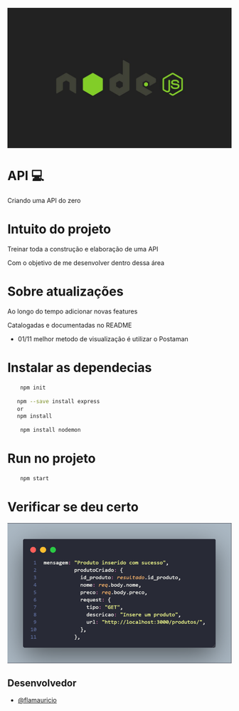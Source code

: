 ![Alt text](/img/nodejs.jpg?raw=true "Imagem Node JS")
# API :computer:

Criando uma API do zero

# Intuito do projeto

Treinar toda a construção e elaboração de uma API

Com o objetivo de me desenvolver dentro dessa área

# Sobre atualizações

Ao longo do tempo adicionar novas features

Catalogadas e documentadas no README

- 01/11 melhor metodo de visualização é utilizar o Postaman 

# Instalar as dependecias

```bash
    npm init
```

```bash
   npm --save install express
   or
   npm install
```

```bash
    npm install nodemon
```

# Run no projeto
```bash
    npm start
```
# Verificar se deu certo
![Alt text](/img/codesnap.png?raw=true "Imagem Code JS")
## Desenvolvedor 
- <a href="https://github.com/flamauricio"> @flamauricio <a/>
